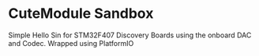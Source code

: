 # CuteModule Sandbox

Simple Hello Sin for STM32F407 Discovery Boards using the onboard DAC and Codec. Wrapped using PlatformIO